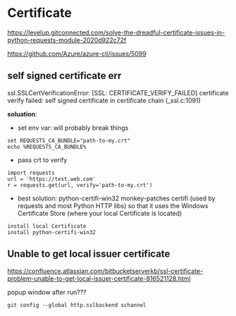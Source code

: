 # Certificate

https://levelup.gitconnected.com/solve-the-dreadful-certificate-issues-in-python-requests-module-2020d922c72f

https://github.com/Azure/azure-cli/issues/5099

## self signed certificate err
ssl.SSLCertVerificationError: [SSL: CERTIFICATE_VERIFY_FAILED] certificate verify failed: self signed certificate in certificate chain (_ssl.c:1091)

**soluation**:
  * set env var: will probably break things
  ```
  set REQUESTS_CA_BUNDLE="path-to-my.crt"
  echo %REQUESTS_CA_BUNDLE%
  ```
  * pass crt to verify
  ```
  import requests
  url = 'https://test.web.com'
  r = requests.get(url, verify='path-to-my.crt')
  ```
  * best solution: python-certifi-win32 monkey-patches certifi (used by requests and most Python HTTP libs) so that it uses the Windows Certificate Store (where your local Certificate is located)
  ```
  install local Certificate
  install python-certifi-win32
  ```
  
## Unable to get local issuer certificate
https://confluence.atlassian.com/bitbucketserverkb/ssl-certificate-problem-unable-to-get-local-issuer-certificate-816521128.html
 
popup window after run???
```
git config --global http.sslbackend schannel
```
